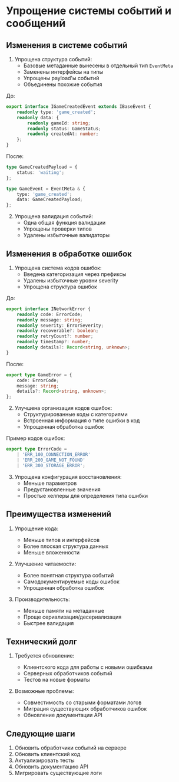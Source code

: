 # Упрощение системы событий и сообщений

## Изменения в системе событий

1. Упрощена структура событий:
   - Базовые метаданные вынесены в отдельный тип `EventMeta`
   - Заменены интерфейсы на типы
   - Упрощены payload'ы событий
   - Объединены похожие события

До:
```typescript
export interface IGameCreatedEvent extends IBaseEvent {
    readonly type: 'game_created';
    readonly data: {
        readonly gameId: string;
        readonly status: GameStatus;
        readonly createdAt: number;
    };
}
```

После:
```typescript
type GameCreatedPayload = {
    status: 'waiting';
};

type GameEvent = EventMeta & {
    type: 'game_created';
    data: GameCreatedPayload;
};
```

2. Упрощена валидация событий:
   - Одна общая функция валидации
   - Упрощены проверки типов
   - Удалены избыточные валидаторы

## Изменения в обработке ошибок

1. Упрощена система кодов ошибок:
   - Введена категоризация через префиксы
   - Удалены избыточные уровни severity
   - Упрощена структура ошибок

До:
```typescript
export interface INetworkError {
    readonly code: ErrorCode;
    readonly message: string;
    readonly severity: ErrorSeverity;
    readonly recoverable?: boolean;
    readonly retryCount?: number;
    readonly timestamp?: number;
    readonly details?: Record<string, unknown>;
}
```

После:
```typescript
export type GameError = {
    code: ErrorCode;
    message: string;
    details?: Record<string, unknown>;
};
```

2. Улучшена организация кодов ошибок:
   - Структурированные коды с категориями
   - Встроенная информация о типе ошибки в код
   - Упрощенная обработка ошибок

Пример кодов ошибок:
```typescript
export type ErrorCode =
    | 'ERR_100_CONNECTION_ERROR'
    | 'ERR_200_GAME_NOT_FOUND'
    | 'ERR_300_STORAGE_ERROR';
```

3. Упрощена конфигурация восстановления:
   - Меньше параметров
   - Предустановленные значения
   - Простые хелперы для определения типа ошибки

## Преимущества изменений

1. Упрощение кода:
   - Меньше типов и интерфейсов
   - Более плоская структура данных
   - Меньше вложенности

2. Улучшение читаемости:
   - Более понятная структура событий
   - Самодокументируемые коды ошибок
   - Упрощенная обработка ошибок

3. Производительность:
   - Меньше памяти на метаданные
   - Проще сериализация/десериализация
   - Быстрее валидация

## Технический долг

1. Требуется обновление:
   - Клиентского кода для работы с новыми ошибками
   - Серверных обработчиков событий
   - Тестов на новые форматы

2. Возможные проблемы:
   - Совместимость со старыми форматами логов
   - Миграция существующих обработчиков ошибок
   - Обновление документации API

## Следующие шаги

1. Обновить обработчики событий на сервере
2. Обновить клиентский код
3. Актуализировать тесты
4. Обновить документацию API
5. Мигрировать существующие логи